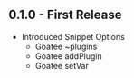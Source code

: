 ## 0.1.0 - First Release
- Introduced Snippet Options
	- Goatee ~plugins
	- Goatee addPlugin
	- Goatee setVar
